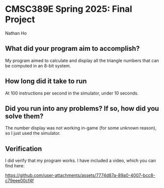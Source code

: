 # CMSC389E Spring 2025: Final Project
Nathan Ho

## What did your program aim to accomplish?

My program aimed to calculate and display all the triangle numbers that can be computed in an 8-bit system.

## How long did it take to run

At 100 instructions per second in the simulator, under 10 seconds.

## Did you run into any problems? If so, how did you solve them?

The number display was not working in-game (for some unknown reason), so I just used the simulator.

## Verification

I did verify that my program works. I have included a video, which you can find here:

https://github.com/user-attachments/assets/7774d87a-89a0-4007-bcc8-c79eee00cf4f
